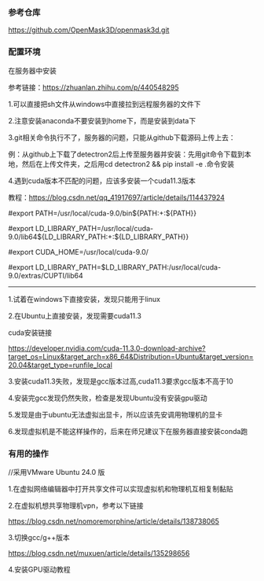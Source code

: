 ### 参考仓库
https://github.com/OpenMask3D/openmask3d.git
### 配置环境
在服务器中安装

参考链接：https://zhuanlan.zhihu.com/p/440548295 

1.可以直接把sh文件从windows中直接拉到远程服务器的文件下

2.注意安装anaconda不要安装到home下，而是安装到data下

3.git相关命令执行不了，服务器的问题，只能从github下载源码上传上去：

例：从github上下载了detectron2后上传至服务器并安装：先用git命令下载到本地，然后在上传文件夹，之后用cd detectron2 && pip install -e .命令安装

4.遇到cuda版本不匹配的问题，应该多安装一个cuda11.3版本

教程：https://blog.csdn.net/qq_41917697/article/details/114437924

#export PATH=/usr/local/cuda-9.0/bin${PATH:+:${PATH}}  

#export LD_LIBRARY_PATH=/usr/local/cuda-9.0/lib64${LD_LIBRARY_PATH:+:${LD_LIBRARY_PATH}}

#export CUDA_HOME=/usr/local/cuda-9.0/

#export LD_LIBRARY_PATH=$LD_LIBRARY_PATH:/usr/local/cuda-9.0/extras/CUPTI/lib64

--------------------------------------------------------------------------------
1.试着在windows下直接安装，发现只能用于linux

2.在Ubuntu上直接安装，发现需要cuda11.3

cuda安装链接

https://developer.nvidia.com/cuda-11.3.0-download-archive?target_os=Linux&target_arch=x86_64&Distribution=Ubuntu&target_version=20.04&target_type=runfile_local

3.安装cuda11.3失败，发现是gcc版本过高,cuda11.3要求gcc版本不高于10

4.安装完gcc发现仍然失败，检查是发现Ubuntu没有安装gpu驱动

5.发现是由于ubuntu无法虚拟出显卡，所以应该先安调用物理机的显卡

6.发现虚拟机是不能这样操作的，后来在师兄建议下在服务器直接安装conda跑

### 有用的操作
//采用VMware Ubuntu 24.0 版

1.在虚拟网络编辑器中打开共享文件可以实现虚拟机和物理机互相复制黏贴

2.在虚拟机想共享物理机vpn，参考以下链接

https://blog.csdn.net/nomoremorphine/article/details/138738065

3.切换gcc/g++版本

https://blog.csdn.net/muxuen/article/details/135298656

4.安装GPU驱动教程

